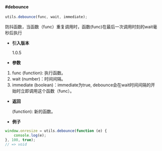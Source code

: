 #### #debounce

```javascript
utils.debounce(func, wait, immediate);
```

防抖函数，当函数（func）重复调用时，函数(func)在最后一次调用时刻的wait毫秒后执行

- **引入版本**

    1.0.5

- **参数**

1. func (function): 执行函数。
2. wait (number)：时间间隔。
3. immediate (boolean)：immediate为true, debounce会在wait时间间隔的开始时立即调用这个函数（func）。

- **返回**

    (function): 新的函数。

- **例子**

```javascript
window.onresize = utils.debounce(function (e) {
    console.log(e);
}, 100, true);
// => void
```
